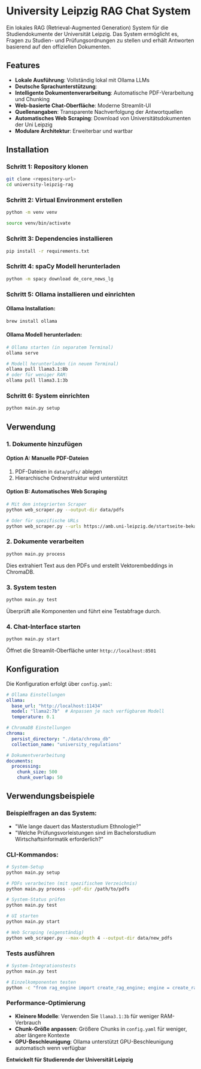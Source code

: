 #  University Leipzig RAG Chat System

Ein lokales RAG (Retrieval-Augmented Generation) System für die Studiendokumente der Universität Leipzig. Das System ermöglicht es, Fragen zu Studien- und Prüfungsordnungen zu stellen und erhält Antworten basierend auf den offiziellen Dokumenten.

## Features

- **Lokale Ausführung**: Vollständig lokal mit Ollama LLMs
- **Deutsche Sprachunterstützung**:
- **Intelligente Dokumentenverarbeitung**: Automatische PDF-Verarbeitung und Chunking
- **Web-basierte Chat-Oberfläche**: Moderne Streamlit-UI
- **Quellenangaben**: Transparente Nachverfolgung der Antwortquellen
- **Automatisches Web Scraping**: Download von Universitätsdokumenten der Uni Leipzig
- **Modulare Architektur**: Erweiterbar und wartbar

##  Installation

### Schritt 1: Repository klonen
```bash
git clone <repository-url>
cd university-leipzig-rag
```

### Schritt 2: Virtual Environment erstellen
```bash
python -m venv venv

source venv/bin/activate
```

### Schritt 3: Dependencies installieren
```bash
pip install -r requirements.txt
```

### Schritt 4: spaCy Modell herunterladen
```bash
python -m spacy download de_core_news_lg
```

### Schritt 5: Ollama installieren und einrichten

#### Ollama Installation:
```bash
brew install ollama

```

#### Ollama Modell herunterladen:
```bash
# Ollama starten (in separatem Terminal)
ollama serve

# Modell herunterladen (in neuem Terminal)
ollama pull llama3.1:8b
# oder für weniger RAM:
ollama pull llama3.1:3b
```

### Schritt 6: System einrichten
```bash
python main.py setup
```

## Verwendung

### 1. Dokumente hinzufügen

#### Option A: Manuelle PDF-Dateien
1. PDF-Dateien in `data/pdfs/` ablegen
2. Hierarchische Ordnerstruktur wird unterstützt

#### Option B: Automatisches Web Scraping
```bash
# Mit dem integrierten Scraper
python web_scraper.py --output-dir data/pdfs

# Oder für spezifische URLs
python web_scraper.py --urls https://amb.uni-leipzig.de/startseite-bekanntmachungen.html?kat_id=2001 --output-dir data/pdfs
```

### 2. Dokumente verarbeiten
```bash
python main.py process
```
Dies extrahiert Text aus den PDFs und erstellt Vektorembeddings in ChromaDB.

### 3. System testen
```bash
python main.py test
```
Überprüft alle Komponenten und führt eine Testabfrage durch.

### 4. Chat-Interface starten
```bash
python main.py start
```
Öffnet die Streamlit-Oberfläche unter `http://localhost:8501`

## Konfiguration

Die Konfiguration erfolgt über `config.yaml`:

```yaml
# Ollama Einstellungen
ollama:
  base_url: "http://localhost:11434"
  model: "llama2:7b"  # Anpassen je nach verfügbarem Modell
  temperature: 0.1

# ChromaDB Einstellungen  
chroma:
  persist_directory: "./data/chroma_db"
  collection_name: "university_regulations"

# Dokumentverarbeitung
documents:
  processing:
    chunk_size: 500
    chunk_overlap: 50
```


## Verwendungsbeispiele

### Beispielfragen an das System:
- "Wie lange dauert das Masterstudium Ethnologie?"
- "Welche Prüfungsvorleistungen sind im Bachelorstudium Wirtschaftsinformatik erforderlich?"


### CLI-Kommandos:
```bash
# System-Setup
python main.py setup

# PDFs verarbeiten (mit spezifischem Verzeichnis)
python main.py process --pdf-dir /path/to/pdfs

# System-Status prüfen
python main.py test

# UI starten
python main.py start

# Web Scraping (eigenständig)
python web_scraper.py --max-depth 4 --output-dir data/new_pdfs
```


### Tests ausführen
```bash
# System-Integrationstests
python main.py test

# Einzelkomponenten testen
python -c "from rag_engine import create_rag_engine; engine = create_rag_engine(); print(engine.check_system_status())"
```


### Performance-Optimierung
- **Kleinere Modelle**: Verwenden Sie `llama3.1:3b` für weniger RAM-Verbrauch
- **Chunk-Größe anpassen**: Größere Chunks in `config.yaml` für weniger, aber längere Kontexte
- **GPU-Beschleunigung**: Ollama unterstützt GPU-Beschleunigung automatisch wenn verfügbar


**Entwickelt für Studierende der Universität Leipzig** 
